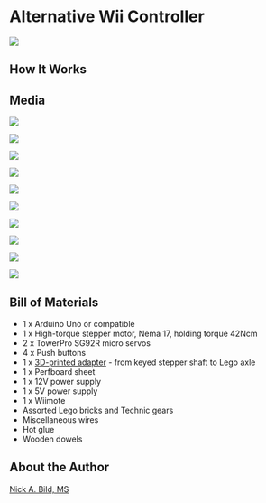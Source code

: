 # Alternative Wii Controller

![](https://raw.githubusercontent.com/nickbild/alt_wii_controller/main/media/playing_1.png)

## How It Works

## Media

![](https://raw.githubusercontent.com/nickbild/alt_wii_controller/main/media/playing_2.png)

![](https://raw.githubusercontent.com/nickbild/alt_wii_controller/main/media/rear_sm.jpg)

![](https://raw.githubusercontent.com/nickbild/alt_wii_controller/main/media/rear_close_sm.jpg)

![](https://raw.githubusercontent.com/nickbild/alt_wii_controller/main/media/top_sm.jpg)

![](https://raw.githubusercontent.com/nickbild/alt_wii_controller/main/media/front_sm.jpg)

![](https://raw.githubusercontent.com/nickbild/alt_wii_controller/main/media/circuit_sm.jpg)

![](https://raw.githubusercontent.com/nickbild/alt_wii_controller/main/media/left_sm.jpg)

![](https://raw.githubusercontent.com/nickbild/alt_wii_controller/main/media/right_sm.jpg)

![](https://raw.githubusercontent.com/nickbild/alt_wii_controller/main/media/controller_sm.jpg)

![](https://raw.githubusercontent.com/nickbild/alt_wii_controller/main/media/adapter_sm.jpg)

## Bill of Materials

- 1 x Arduino Uno or compatible
- 1 x High-torque stepper motor, Nema 17, holding torque 42Ncm
- 2 x TowerPro SG92R micro servos
- 4 x Push buttons
- 1 x [3D-printed adapter](https://github.com/nickbild/alt_wii_controller/blob/main/stepper_to_lego.stl) - from keyed stepper shaft to Lego axle
- 1 x Perfboard sheet
- 1 x 12V power supply
- 1 x 5V power supply
- 1 x Wiimote
- Assorted Lego bricks and Technic gears
- Miscellaneous wires
- Hot glue
- Wooden dowels

## About the Author

[Nick A. Bild, MS](https://nickbild79.firebaseapp.com/#!/)
